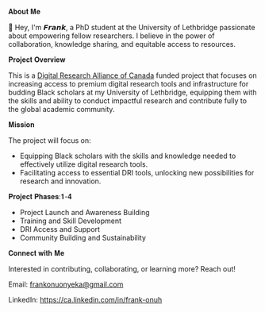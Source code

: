 𝐀𝐛𝐨𝐮𝐭 𝐌𝐞

👋 Hey, I'm 𝙁𝙧𝙖𝙣𝙠, a PhD student at the University of Lethbridge passionate about empowering fellow researchers. I believe in the power of collaboration, knowledge sharing, and equitable access to resources.

𝐏𝐫𝐨𝐣𝐞𝐜𝐭 𝐎𝐯𝐞𝐫𝐯𝐢𝐞𝐰

This is a [Digital Research Alliance of Canada](https://alliancecan.ca/en) funded project that focuses on increasing access to premium digital research tools and infrastructure for budding Black scholars at my University of Lethbridge, equipping them with the skills and ability to conduct impactful research and contribute fully to the global academic community.

𝐌𝐢𝐬𝐬𝐢𝐨𝐧

The project will focus on:
- Equipping Black scholars with the skills and knowledge needed to effectively utilize digital research tools.
- Facilitating access to essential DRI tools, unlocking new possibilities for research and innovation.

𝐏𝐫𝐨𝐣𝐞𝐜𝐭 𝐏𝐡𝐚𝐬𝐞𝐬:𝟏-𝟒
- Project Launch and Awareness Building
- Training and Skill Development
- DRI Access and Support
- Community Building and Sustainability

𝐂𝐨𝐧𝐧𝐞𝐜𝐭 𝐰𝐢𝐭𝐡 𝐌𝐞

Interested in contributing, collaborating, or learning more?  Reach out!

Email: frankonuonyeka@gmail.com

LinkedIn: https://ca.linkedin.com/in/frank-onuh
